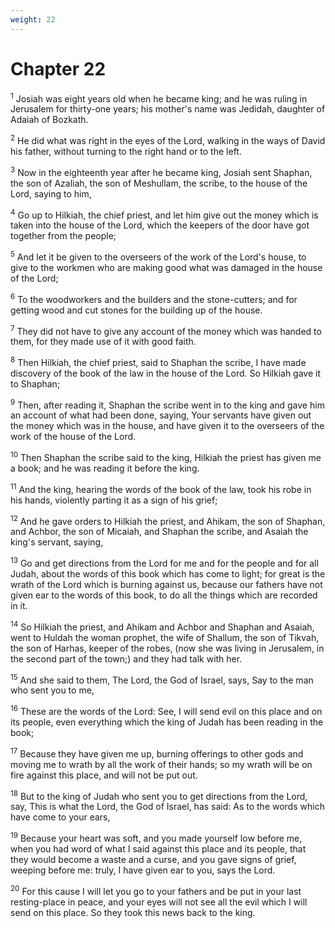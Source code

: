 ```yaml
---
weight: 22
---
```


# Chapter 22

<sup>1</sup> Josiah was eight years old when he became king; and he was ruling in Jerusalem for thirty-one years; his mother's name was Jedidah, daughter of Adaiah of Bozkath. 

<sup>2</sup> He did what was right in the eyes of the Lord, walking in the ways of David his father, without turning to the right hand or to the left. 

<sup>3</sup> Now in the eighteenth year after he became king, Josiah sent Shaphan, the son of Azaliah, the son of Meshullam, the scribe, to the house of the Lord, saying to him, 

<sup>4</sup> Go up to Hilkiah, the chief priest, and let him give out the money which is taken into the house of the Lord, which the keepers of the door have got together from the people; 

<sup>5</sup> And let it be given to the overseers of the work of the Lord's house, to give to the workmen who are making good what was damaged in the house of the Lord; 

<sup>6</sup> To the woodworkers and the builders and the stone-cutters; and for getting wood and cut stones for the building up of the house. 

<sup>7</sup> They did not have to give any account of the money which was handed to them, for they made use of it with good faith. 

<sup>8</sup> Then Hilkiah, the chief priest, said to Shaphan the scribe, I have made discovery of the book of the law in the house of the Lord. So Hilkiah gave it to Shaphan; 

<sup>9</sup> Then, after reading it, Shaphan the scribe went in to the king and gave him an account of what had been done, saying, Your servants have given out the money which was in the house, and have given it to the overseers of the work of the house of the Lord. 

<sup>10</sup> Then Shaphan the scribe said to the king, Hilkiah the priest has given me a book; and he was reading it before the king. 

<sup>11</sup> And the king, hearing the words of the book of the law, took his robe in his hands, violently parting it as a sign of his grief; 

<sup>12</sup> And he gave orders to Hilkiah the priest, and Ahikam, the son of Shaphan, and Achbor, the son of Micaiah, and Shaphan the scribe, and Asaiah the king's servant, saying, 

<sup>13</sup> Go and get directions from the Lord for me and for the people and for all Judah, about the words of this book which has come to light; for great is the wrath of the Lord which is burning against us, because our fathers have not given ear to the words of this book, to do all the things which are recorded in it. 

<sup>14</sup> So Hilkiah the priest, and Ahikam and Achbor and Shaphan and Asaiah, went to Huldah the woman prophet, the wife of Shallum, the son of Tikvah, the son of Harhas, keeper of the robes, (now she was living in Jerusalem, in the second part of the town;) and they had talk with her. 

<sup>15</sup> And she said to them, The Lord, the God of Israel, says, Say to the man who sent you to me, 

<sup>16</sup> These are the words of the Lord: See, I will send evil on this place and on its people, even everything which the king of Judah has been reading in the book; 

<sup>17</sup> Because they have given me up, burning offerings to other gods and moving me to wrath by all the work of their hands; so my wrath will be on fire against this place, and will not be put out. 

<sup>18</sup> But to the king of Judah who sent you to get directions from the Lord, say, This is what the Lord, the God of Israel, has said: As to the words which have come to your ears, 

<sup>19</sup> Because your heart was soft, and you made yourself low before me, when you had word of what I said against this place and its people, that they would become a waste and a curse, and you gave signs of grief, weeping before me: truly, I have given ear to you, says the Lord. 

<sup>20</sup> For this cause I will let you go to your fathers and be put in your last resting-place in peace, and your eyes will not see all the evil which I will send on this place. So they took this news back to the king. 


